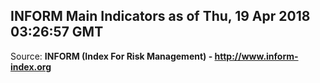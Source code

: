 ## INFORM Main Indicators as of Thu, 19 Apr 2018 03:26:57 GMT

Source: **INFORM (Index For Risk Management) - http://www.inform-index.org**